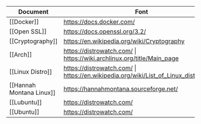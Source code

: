 | Document                 | Font                                                                                  |
| ------------------------ | ------------------------------------------------------------------------------------- |
| [[Docker]]               | https://docs.docker.com/                                                              |
| [[Open SSL]]             | https://docs.openssl.org/3.2/                                                         |
| [[Cryptography]]         | https://en.wikipedia.org/wiki/Cryptography                                            |
| [[Arch]]                 | https://distrowatch.com/ \| https://wiki.archlinux.org/title/Main_page                |
| [[Linux Distro]]         | https://distrowatch.com/ \| https://en.wikipedia.org/wiki/List_of_Linux_distributions |
| [[Hannah Montana Linux]] | https://hannahmontana.sourceforge.net/                                                |
| [[Lubuntu]]              | https://distrowatch.com/                                                              |
| [[Ubuntu]]               | https://distrowatch.com/                                                              |

